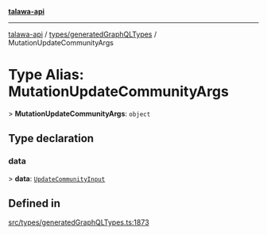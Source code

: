 [**talawa-api**](../../../README.md)

***

[talawa-api](../../../modules.md) / [types/generatedGraphQLTypes](../README.md) / MutationUpdateCommunityArgs

# Type Alias: MutationUpdateCommunityArgs

\> **MutationUpdateCommunityArgs**: `object`

## Type declaration

### data

\> **data**: [`UpdateCommunityInput`](UpdateCommunityInput.md)

## Defined in

[src/types/generatedGraphQLTypes.ts:1873](https://github.com/PalisadoesFoundation/talawa-api/blob/832d310bae30bd8cb45fb1b44f62dd776dccc52f/src/types/generatedGraphQLTypes.ts#L1873)
